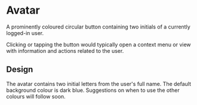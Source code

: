 <!-- @license CC0-1.0 -->

# Avatar

A prominently coloured circular button containing two initials of a currently logged-in user.

Clicking or tapping the button would typically open a context menu or view with information and actions related to the user.

## Design

The avatar contains two initial letters from the user's full name.
The default background colour is dark blue.
Suggestions on when to use the other colours will follow soon.
